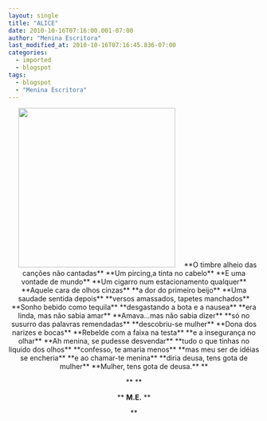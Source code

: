 ```yaml
---
layout: single
title: "ALICE"
date: 2010-10-16T07:16:00.001-07:00
author: "Menina Escritora"
last_modified_at: 2010-10-16T07:16:45.836-07:00
categories:
  - imported
  - blogspot
tags:
  - blogspot
  - "Menina Escritora"
---
```


<div class="separator" style="clear: both; text-align: center;"><a href="http://3.bp.blogspot.com/_z_10QEMOdlA/TLYaYN3uQ2I/AAAAAAAAALc/opKbbrIwRjI/s1600/RebeldiaKrolRice.jpg" style="margin-left: 1em; margin-right: 1em;"><img border="0" height="320" src="http://3.bp.blogspot.com/_z_10QEMOdlA/TLYaYN3uQ2I/AAAAAAAAALc/opKbbrIwRjI/s320/RebeldiaKrolRice.jpg" width="315"/></a>
**O timbre alheio das canções não cantadas**
**Um pircing,a tinta no cabelo**
**E uma vontade de mundo**
**Um cigarro num estacionamento qualquer**
**Aquele cara de olhos cinzas**
**a dor do primeiro beijo**
**Uma saudade sentida depois**
**versos amassados, tapetes manchados**
**Sonho bebido como tequila**
**desgastando a bota e a nausea**
**era linda, mas não sabia amar**
**Amava...mas não sabia dizer**
**só no susurro das palavras remendadas**
**descobriu-se mulher**
**Dona dos narizes e bocas**
**Rebelde com a faixa na testa**
**e a insegurança no olhar**
**Ah menina, se pudesse desvendar**
**tudo o que tinhas no liquido dos olhos**
**confesso, te amaria menos**
**mas meu ser de idéias se encheria**
**e ao chamar-te menina**
**diria deusa, tens gota de mulher**
**Mulher, tens gota de deusa.**
**

**
**

**
**M.E.**
**

**
